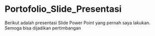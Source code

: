# Portofolio_Slide_Presentasi

Berikut adalah presentasi Slide Power Point yang pernah saya lakukan. Semoga bisa dijadikan pertimbangan
